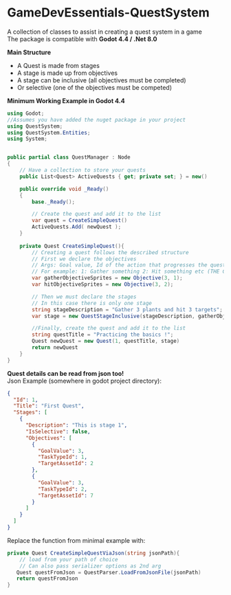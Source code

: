 # GameDevEssentials-QuestSystem
A collection of classes to assist in creating a quest system in a game  
The package is compatible with **Godot 4.4 / .Net 8.0**

**Main Structure**
- A Quest is made from stages
- A stage is made up from objectives
- A stage can be inclusive (all objectives must be completed)
- Or selective (one of the objectives must be competed)

**Minimum Working Example in Godot 4.4**  
```csharp
using Godot;
//Assumes you have added the nuget package in your project
using QuestSystem;
using QuestSystem.Entities;
using System;


public partial class QuestManager : Node
{
    // Have a collection to store your quests
    public List<Quest> ActiveQuests { get; private set; } = new()

    public override void _Ready()
    {
        base._Ready();

        // Create the quest and add it to the list
        var quest = CreateSimpleQuest()
        ActiveQuests.Add( newQuest );
    }
    
    private Quest CreateSimpleQuest(){
        // Creating a quest follows the described structure
        // First we declare the objectives
        // Args: Goal value, Id of the action that progresses the quest
        // For example: 1: Gather something 2: Hit something etc (THE CONVENTION IS YOUR CHOICE)
        var gatherObjectiveSprites = new Objective(3, 1);
        var hitObjectiveSprites = new Objective(3, 2);

        // Then we must declare the stages
        // In this case there is only one stage
        string stageDescription = "Gather 3 plants and hit 3 targets";
        var stage = new QuestStageInclusive(stageDescription, gatherObjectiveSprites, hitObjectiveSprites);

        //Finally, create the quest and add it to the list
        string questTitle = "Practicing the basics !";
        Quest newQuest = new Quest(1, questTitle, stage)
        return newQuest
    }
}
```

**Quest details can be read from json too!**  
Json Example (somewhere in godot project directory):
```json
{
  "Id": 1,
  "Title": "First Quest",
  "Stages": [
    {
      "Description": "This is stage 1",
      "IsSelective": false,
      "Objectives": [
        {
          "GoalValue": 3,
          "TaskTypeId": 1,
          "TargetAssetId": 2
        },
        {
          "GoalValue": 3,
          "TaskTypeId": 2,
          "TargetAssetId": 7
        }
      ]
    }
  ]
}
```
Replace the function from minimal example with:
```csharp
private Quest CreateSimpleQuestViaJson(string jsonPath){
    // load from your path of choice
    // Can also pass serializer options as 2nd arg
   Quest questFromJson = QuestParser.LoadFromJsonFile(jsonPath)
   return questFromJson
}
```

